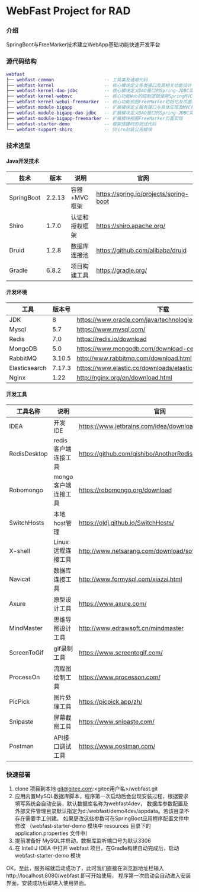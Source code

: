 # WebFast Project for RAD

### 介绍
SpringBoot与FreeMarker技术建立WebApp基础功能快速开发平台

### 源代码结构

``` lua
webfast
├── webfast-common                   -- 工具类及通用代码
├── webfast-kernel                   -- 核心模块定义各类接口及其相关功能设计
├── webfast-kernel-dao-jdbc          -- 核心模块定义DAO接口的Spring-JDBC实现
├── webfast-kernel-webmvc            -- 核心功能Web的控制逻辑使用SpringMVC的Controller实现
├── webfast-kernel-webui-freemarker  -- 核心功能视图FreeMarker初始化及页面实现
├── webfast-module-bigapp            -- 扩展模块定义服务接口与具体实现及MVC控制器的控制逻辑
├── webfast-module-bigapp-dao-jdbc   -- 扩展模块定义DAO接口的Spring-JDBC实现
├── webfast-module-bigapp-freemarker -- 扩展模块视图FreeMarker页面实现
├── webfast-starter-demo             -- 框架搭建时的测试代码
└── webfast-support-shiro            -- Shiro封装公用模块
```

### 技术选型

#### Java开发技术

| 技术                  | 版本                | 说明                 | 官网                                                 |
| -------------------- | -------------------| ------------------- | ---------------------------------------------------- |
| SpringBoot           | 2.2.13             | 容器+MVC框架          | https://spring.io/projects/spring-boot              |
| Shiro                | 1.7.0              | 认证和授权框架         | https://shiro.apache.org/                            |
| Druid                | 1.2.8              | 数据库连接池           | https://github.com/alibaba/druid                    |
| Gradle               | 6.8.2              | 项目构建工具           | https://gradle.org/                                 |

#### 开发环境
| 工具	               | 版本号	             | 下载                                                  |
| -------------------- | ------------------- | ---------------------------------------------------- |
| JDK	               | 8	                 | https://www.oracle.com/java/technologies/downloads/#java8|
| Mysql	               | 5.7	             | https://www.mysql.com/                               |
| Redis	               | 7.0	             | https://redis.io/download                            |
| MongoDB              | 5.0                 | https://www.mongodb.com/download-center              |
| RabbitMQ             | 3.10.5	             | http://www.rabbitmq.com/download.html                |
| Elasticsearch	       | 7.17.3              | https://www.elastic.co/downloads/elasticsearch       |
| Nginx                | 1.22	             | http://nginx.org/en/download.html                    |

#### 开发工具

| 工具名称               | 说明                 | 官网                                                 |
| -------------------- | ------------------- | ---------------------------------------------------- |
| IDEA                 | 开发IDE	             | https://www.jetbrains.com/idea/download              |
| RedisDesktop         | redis客户端连接工具	 | https://github.com/qishibo/AnotherRedisDesktopManager |
| Robomongo	           | mongo客户端连接工具	 | https://robomongo.org/download                       |
| SwitchHosts          | 本地host管理	         | https://oldj.github.io/SwitchHosts/                  |
| X-shell              | Linux远程连接工具	 | http://www.netsarang.com/download/software.html      |
| Navicat              | 数据库连接工具	     | http://www.formysql.com/xiazai.html                  |
| Axure                | 原型设计工具	         | https://www.axure.com/                               |
| MindMaster           | 思维导图设计工具	     | http://www.edrawsoft.cn/mindmaster                   |
| ScreenToGif          | gif录制工具           | https://www.screentogif.com/                         |
| ProcessOn	           | 流程图绘制工具         | https://www.processon.com/                           |
| PicPick              | 图片处理工具           | https://picpick.app/zh/                              |
| Snipaste             | 屏幕截图工具           | https://www.snipaste.com/                            |
| Postman              | API接口调试工具        | https://www.postman.com/                             |

### 快速部署
1. clone 项目到本地 git@gitee.com:<gitee用户名>/webfast.git
2. 应用内置MySQL数据库脚本，程序第一次启动后会出现安装过程，根据要求填写系统会自动安装，默认数据库名称为webfast4dev，
数据库参数配置及外部文件管理目录默认指定为d:/webfast/demo4dev/appdata。若该目录不存在需要手工创建。
如果更改这些参数可在SpringBoot应用程序配置文件中修改 
（webfast-starter-demo 模块中 resources 目录下的 application.properties 文件中）
3. 提前准备好 MySQL并启动，数据库监听端口号为默认3306
4. 在 IntelliJ IDEA 中打开 webfast 项目，在Gradle构建自动完成后，启动 webfast-starter-demo 模块

OK，至此，服务端就启动成功了，此时我们直接在浏览器地址栏输入 http://localhost:8080/webfast 即可开始使用， 
程序第一次启动会自动进入安装界面，安装成功后即进入使用界面。